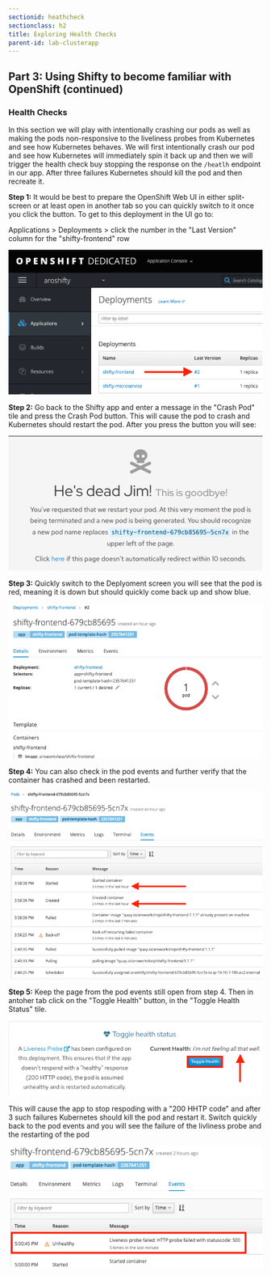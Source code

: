 ```yaml
---
sectionid: heathcheck
sectionclass: h2
title: Exploring Health Checks
parent-id: lab-clusterapp
---
```


## Part 3: Using Shifty to become familiar with OpenShift (continued)

### Health Checks
In this section we will play with intentionally crashing our pods as well as making the pods non-responsive to the liveliness probes from Kubernetes and see how Kubernetes behaves.  We will first intentionally crash our pod and see how Kubernetes will immediately spin it back up and then we will trigger the health check buy stopping the response on the `/heatlh` endpoint in our app.  After three failures Kubernetes should kill the pod and then recreate it.

**Step 1:** It would be best to prepare the OpenShift Web UI in either split-screen or at least open in another tab so you can quickly switch to it once you click the button. To get to this deployment in the UI go to: 

Applications > Deployments > click the number in the "Last Version" column for the "shifty-frontend" row

![Deploy Num](/media/managedlab/11-shifty-deploynum.png)

**Step 2:** Go back to the Shifty app and enter a message in the "Crash Pod" tile and press the Crash Pod button.  This will cause the pod to crash and Kubernetes should restart the pod. After you press the button you will see:

![Crash Message](/media/managedlab/12-shifty-crashmsg.png)

**Step 3:** Quickly switch to the Deplyoment screen you will see that the pod is red, meaning it is down but should quickly come back up and show blue.

![Pod Crash](/media/managedlab/13-shifty-podcrash.png)

**Step 4:** You can also check in the pod events and further verify that the container has crashed and been restarted.

![Pod Events](/media/managedlab/14-shifty-podevents.png)

**Step 5:** Keep the page from the pod events still open from step 4.  Then in antoher tab click on the "Toggle Health" button, in the "Toggle Health Status" tile.  

![Pod Events](/media/managedlab/15-shifty-togglehealth.png)

This will cause the app to stop respoding with a "200 HHTP code" and after 3 such failures Kubernetes should kill the pod and restart it. Switch quickly back to the pod events and you will see the failure of the livliness probe and the restarting of the pod

![Pod Events2](/media/managedlab/16-shifty-podevents2.png)
